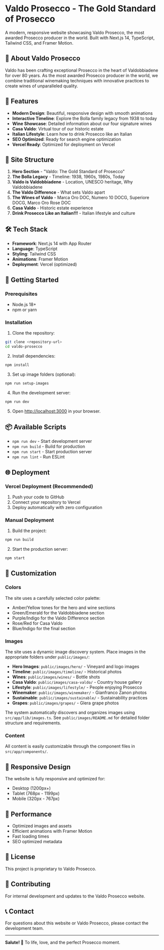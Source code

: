 # Valdo Prosecco - The Gold Standard of Prosecco

A modern, responsive website showcasing Valdo Prosecco, the most awarded Prosecco producer in the world. Built with Next.js 14, TypeScript, Tailwind CSS, and Framer Motion.

## 🍷 About Valdo Prosecco

Valdo has been crafting exceptional Prosecco in the heart of Valdobbiadene for over 80 years. As the most awarded Prosecco producer in the world, we combine traditional winemaking techniques with innovative practices to create wines of unparalleled quality.

## 🚀 Features

- **Modern Design**: Beautiful, responsive design with smooth animations
- **Interactive Timeline**: Explore the Bolla family legacy from 1938 to today
- **Wine Showcase**: Detailed information about our four signature wines
- **Casa Valdo**: Virtual tour of our historic estate
- **Italian Lifestyle**: Learn how to drink Prosecco like an Italian
- **SEO Optimized**: Ready for search engine optimization
- **Vercel Ready**: Optimized for deployment on Vercel

## 📱 Site Structure

1. **Hero Section** - "Valdo: The Gold Standard of Prosecco"
2. **The Bolla Legacy** - Timeline: 1938, 1960s, 1980s, Today
3. **Valdo is Valdobbiadene** - Location, UNESCO heritage, Why Valdobbiadene
4. **The Valdo Difference** - What sets Valdo apart
5. **The Wines of Valdo** - Marca Oro DOC, Numero 10 DOCG, Superiore DOCG, Marco Oro Rose DOC
6. **Casa Valdo** - Historic estate experience
7. **Drink Prosecco Like an Italian!!!** - Italian lifestyle and culture

## 🛠️ Tech Stack

- **Framework**: Next.js 14 with App Router
- **Language**: TypeScript
- **Styling**: Tailwind CSS
- **Animations**: Framer Motion
- **Deployment**: Vercel (optimized)

## 🚀 Getting Started

### Prerequisites

- Node.js 18+ 
- npm or yarn

### Installation

1. Clone the repository:
```bash
git clone <repository-url>
cd valdo-prosecco
```

2. Install dependencies:
```bash
npm install
```

3. Set up image folders (optional):
```bash
npm run setup-images
```

4. Run the development server:
```bash
npm run dev
```

5. Open [http://localhost:3000](http://localhost:3000) in your browser.

## 📦 Available Scripts

- `npm run dev` - Start development server
- `npm run build` - Build for production
- `npm run start` - Start production server
- `npm run lint` - Run ESLint

## 🌐 Deployment

### Vercel Deployment (Recommended)

1. Push your code to GitHub
2. Connect your repository to Vercel
3. Deploy automatically with zero configuration

### Manual Deployment

1. Build the project:
```bash
npm run build
```

2. Start the production server:
```bash
npm start
```

## 🎨 Customization

### Colors
The site uses a carefully selected color palette:
- Amber/Yellow tones for the hero and wine sections
- Green/Emerald for the Valdobbiadene section
- Purple/Indigo for the Valdo Difference section
- Rose/Red for Casa Valdo
- Blue/Indigo for the final section

### Images
The site uses a dynamic image discovery system. Place images in the appropriate folders under `public/images/`:

- **Hero Images**: `public/images/hero/` - Vineyard and logo images
- **Timeline**: `public/images/timeline/` - Historical photos
- **Wines**: `public/images/wines/` - Bottle shots
- **Casa Valdo**: `public/images/casa-valdo/` - Country house gallery
- **Lifestyle**: `public/images/lifestyle/` - People enjoying Prosecco
- **Winemaker**: `public/images/winemaker/` - Gianfranco Zanon photos
- **Sustainable**: `public/images/sustainable/` - Sustainability practices
- **Grapes**: `public/images/grapes/` - Glera grape photos

The system automatically discovers and organizes images using `src/app/lib/images.ts`. See `public/images/README.md` for detailed folder structure and requirements.

### Content
All content is easily customizable through the component files in `src/app/components/`.

## 📱 Responsive Design

The website is fully responsive and optimized for:
- Desktop (1200px+)
- Tablet (768px - 1199px)
- Mobile (320px - 767px)

## 🔧 Performance

- Optimized images and assets
- Efficient animations with Framer Motion
- Fast loading times
- SEO optimized metadata

## 📄 License

This project is proprietary to Valdo Prosecco.

## 🤝 Contributing

For internal development and updates to the Valdo Prosecco website.

## 📞 Contact

For questions about this website or Valdo Prosecco, please contact the development team.

---

**Salute! 🥂** To life, love, and the perfect Prosecco moment.
